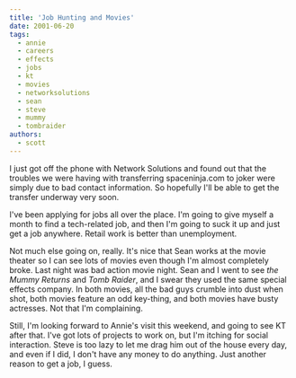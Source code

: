 ```yaml
---
title: 'Job Hunting and Movies'
date: 2001-06-20
tags:
  - annie
  - careers
  - effects
  - jobs
  - kt
  - movies
  - networksolutions
  - sean
  - steve
  - mummy
  - tombraider
authors:
  - scott
---
```


I just got off the phone with Network Solutions and found out that the troubles we were having with transferring spaceninja.com to joker were simply due to bad contact information. So hopefully I'll be able to get the transfer underway very soon.

I've been applying for jobs all over the place. I'm going to give myself a month to find a tech-related job, and then I'm going to suck it up and just get a job anywhere. Retail work is better than unemployment.

Not much else going on, really. It's nice that Sean works at the movie theater so I can see lots of movies even though I'm almost completely broke. Last night was bad action movie night. Sean and I went to see _the Mummy Returns_ and _Tomb Raider_, and I swear they used the same special effects company. In both movies, all the bad guys crumble into dust when shot, both movies feature an odd key-thing, and both movies have busty actresses. Not that I'm complaining.

Still, I'm looking forward to Annie's visit this weekend, and going to see KT after that. I've got lots of projects to work on, but I'm itching for social interaction. Steve is too lazy to let me drag him out of the house every day, and even if I did, I don't have any money to do anything. Just another reason to get a job, I guess.
